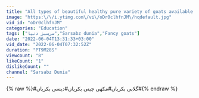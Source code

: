 ```yaml
---
title: "All types of beautiful healthy pure variety of goats available within details#sarsabzdunia#"
image: "https:\/\/i.ytimg.com\/vi\/oDr0clhfnJM\/hqdefault.jpg"
vid_id: "oDr0clhfnJM"
categories: "Education"
tags: ["سرسبز دنیا","Sarsabz dunia","Fancy goats"]
date: "2022-06-04T13:31:33+03:00"
vid_date: "2022-06-04T07:32:52Z"
duration: "PT9M28S"
viewcount: "8"
likeCount: "1"
dislikeCount: ""
channel: "Sarsabz Dunia"
---
```

{% raw %}#گلابی بکریاں#مکھی چینی بکریاں#دیسی بکریاں#{% endraw %}
